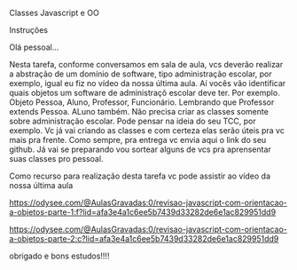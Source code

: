 Classes Javascript e OO

Instruções

Olá pessoal...

Nesta tarefa, conforme conversamos em sala de aula, vcs deverão realizar a abstração de um domínio de software, tipo administração escolar, por exemplo, igual eu fiz no vídeo da nossa última aula. Aí vocês vão identificar quais objetos um software de administraçõ escolar deve ter. Por exemplo. Objeto Pessoa, Aluno, Professor, Funcionário. Lembrando que Professor extends Pessoa. ALuno também. Não precisa criar as classes somente sobre administração escolar. Pode pensar na ideia do seu TCC, por exemplo. Vc já vai criando as classes e com certeza elas serão úteis pra vc mais pra frente. Como sempre, pra entrega vc envia aqui o link do seu github. Já vai se preparando vou sortear alguns de vcs pra aprensentar suas classes pro pessoal.

Como recurso para realização desta tarefa vc pode assistir ao vídeo da nossa última aula

https://odysee.com/@AulasGravadas:0/revisao-javascript-com-orientacao-a-objetos-parte-1:f?lid=afa3e4a1c6ee5b7439d33282de6e1ac829951dd9

https://odysee.com/@AulasGravadas:0/revisao-javascript-com-orientacao-a-objetos-parte-2:c?lid=afa3e4a1c6ee5b7439d33282de6e1ac829951dd9

obrigado e bons estudos!!!!